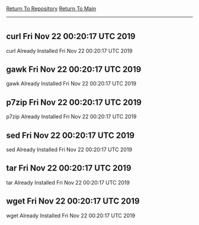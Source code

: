 [Return To Repository](https://github.com/deathbybandaid/piholeparser/)
[Return To Main](https://github.com/deathbybandaid/piholeparser/blob/master/RecentRunLogs/Mainlog.md)
____________________________________
# 
## curl Fri Nov 22 00:20:17 UTC 2019
curl Already Installed Fri Nov 22 00:20:17 UTC 2019
## gawk Fri Nov 22 00:20:17 UTC 2019
gawk Already Installed Fri Nov 22 00:20:17 UTC 2019
## p7zip Fri Nov 22 00:20:17 UTC 2019
p7zip Already Installed Fri Nov 22 00:20:17 UTC 2019
## sed Fri Nov 22 00:20:17 UTC 2019
sed Already Installed Fri Nov 22 00:20:17 UTC 2019
## tar Fri Nov 22 00:20:17 UTC 2019
tar Already Installed Fri Nov 22 00:20:17 UTC 2019
## wget Fri Nov 22 00:20:17 UTC 2019
wget Already Installed Fri Nov 22 00:20:17 UTC 2019
